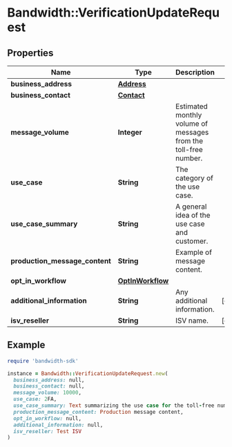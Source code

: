 # Bandwidth::VerificationUpdateRequest

## Properties

| Name | Type | Description | Notes |
| ---- | ---- | ----------- | ----- |
| **business_address** | [**Address**](Address.md) |  |  |
| **business_contact** | [**Contact**](Contact.md) |  |  |
| **message_volume** | **Integer** | Estimated monthly volume of messages from the toll-free number. |  |
| **use_case** | **String** | The category of the use case. |  |
| **use_case_summary** | **String** | A general idea of the use case and customer. |  |
| **production_message_content** | **String** | Example of message content. |  |
| **opt_in_workflow** | [**OptInWorkflow**](OptInWorkflow.md) |  |  |
| **additional_information** | **String** | Any additional information. | [optional] |
| **isv_reseller** | **String** | ISV name. | [optional] |

## Example

```ruby
require 'bandwidth-sdk'

instance = Bandwidth::VerificationUpdateRequest.new(
  business_address: null,
  business_contact: null,
  message_volume: 10000,
  use_case: 2FA,
  use_case_summary: Text summarizing the use case for the toll-free number,
  production_message_content: Production message content,
  opt_in_workflow: null,
  additional_information: null,
  isv_reseller: Test ISV
)
```

